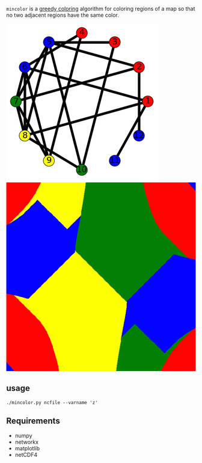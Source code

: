 `mincolor` is a [greedy coloring](https://en.wikipedia.org/wiki/Greedy_coloring) algorithm
for coloring regions of a map so that no two adjacent regions have the same color.


![](graph.png)
![](colors.png)

## usage

```
./mincolor.py ncfile --varname 'z'
```

## Requirements

- numpy
- networkx
- matplotlib
- netCDF4



